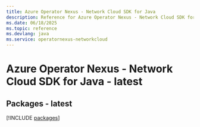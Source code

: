 ```yaml
---
title: Azure Operator Nexus - Network Cloud SDK for Java
description: Reference for Azure Operator Nexus - Network Cloud SDK for Java
ms.date: 06/18/2025
ms.topic: reference
ms.devlang: java
ms.service: operatornexus-networkcloud
---
```

# Azure Operator Nexus - Network Cloud SDK for Java - latest
## Packages - latest
[!INCLUDE [packages](operator-nexus---network-cloud-index.md)]